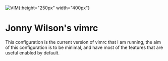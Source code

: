 ![VIM](https://upload.wikimedia.org/wikipedia/commons/9/9f/Vimlogo.svg){:height="250px"
width="400px"}
# Jonny Wilson's vimrc

This configuration is the current version of vimrc that I am running, the aim of
this configuration is to be minimal, and have most of the features that are
useful enabled by default.
